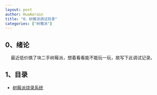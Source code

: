 ```yaml
---
layout: post
author: HuaAorain
title: "0、树莓派调试目录"
categories: ["树莓派"]
---
```


## 0、绪论

&emsp; 最近低价搞了块二手树莓派，想着看看能不能玩一玩，故写下此调试记录。


## 1、目录
- [树莓派烧录系统](https://huaaorain.github.io/1-%E6%A0%91%E8%8E%93%E6%B4%BE%E7%83%A7%E5%BD%95%E7%B3%BB%E7%BB%9F)